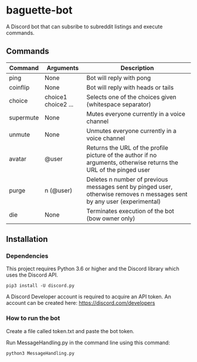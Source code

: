 # baguette-bot
A Discord bot that can subsribe to subreddit listings and execute commands.

## Commands
| Command         | Arguments             | Description                                            |
|-----------------|-----------------------|--------------------------------------------------------|
| ping            | None                  | Bot will reply with pong                               |
| coinflip        | None                  | Bot will reply with heads or tails                     |
| choice          | choice1 choice2 ...   | Selects one of the choices given (whitespace separator)|
| supermute       | None                  | Mutes everyone currently in a voice channel            |
| unmute          | None                  | Unmutes everyone currently in a voice channel          |
| avatar          | @user                 | Returns the URL of the profile picture of the author if no arguments, otherwise returns the URL of the pinged user|
| purge           | n (@user)             | Deletes n number of previous messages sent by pinged user, otherwise removes n messages sent by any user (experimental)|
| die             | None                  | Terminates execution of the bot (bow owner only)       |

## Installation
### Dependencies
This project requires Python 3.6 or higher and the Discord library which uses the Discord API.

`pip3 install -U discord.py`

A Discord Developer account is required to acquire an API token.
An account can be created here:
https://discord.com/developers

### How to run the bot

Create a file called token.txt and paste the bot token.

Run MessageHandling.py in the command line using this command:

`python3 MessageHandling.py`


